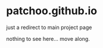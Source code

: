 patchoo.github.io
======================

just a redirect to main project page

nothing to see here... move along.
